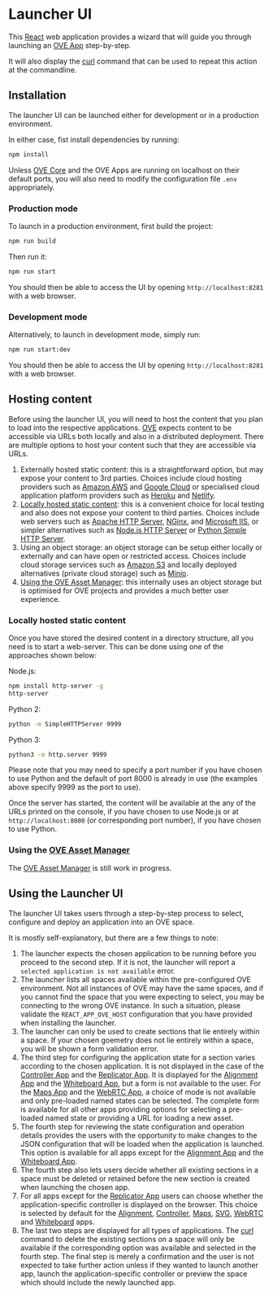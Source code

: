 # Launcher UI

This [React](https://reactjs.org/) web application provides a wizard that will guide you through launching an [OVE App](https://ove.readthedocs.io/en/stable/ove-apps/README.html) step-by-step.

It will also display the [curl](https://curl.haxx.se/docs/manpage.html) command that can be used to repeat this action at the commandline.

## Installation

The launcher UI can be launched either for development or in a production environment. 

In either case, fist install dependencies by running:

```sh
npm install
```

Unless [OVE Core](https://github.com/ove/ove) and the OVE Apps are running on localhost on their default ports, you will also need to modify the configuration file `.env` appropriately.

### Production mode

To launch in a production environment, first build the project:

```sh
npm run build
```

Then run it:

```sh
npm run start
```

You should then be able to access the UI by opening `http://localhost:8281` with a web browser.


### Development mode

Alternatively, to launch in development mode, simply run:

```sh
npm run start:dev
```

You should then be able to access the UI by opening `http://localhost:8281` with a web browser.


## Hosting content

Before using the launcher UI, you will need to host the content that you plan to load into the respective applications. [OVE](https://github.com/ove/ove) expects content to be accessible via URLs both locally and also in a distributed deployment. There are multiple options to host your content such that they are accessible via URLs.

1. Externally hosted static content: this is a straightforward option, but may expose your content to 3rd parties. Choices include cloud hosting providers such as [Amazon AWS](https://aws.amazon.com/getting-started/projects/host-static-website/) and [Google Cloud](https://cloud.google.com/storage/docs/hosting-static-website) or specialised cloud application platform providers such as [Heroku](https://www.heroku.com/) and [Netlify](https://www.netlify.com/).
2. [Locally hosted static content](#locally-hosted-static-content): this is a convenient choice for local testing and also does not expose your content to third parties. Choices include web servers such as [Apache HTTP Server](https://httpd.apache.org/), [NGinx](https://www.nginx.com/), and [Microsoft IIS](https://www.iis.net/), or simpler alternatives such as [Node.js HTTP Server](https://www.npmjs.com/package/http-server) or [Python Simple HTTP Server](https://docs.python.org/2/library/simplehttpserver.html).
3. Using an object storage: an object storage can be setup either locally or externally and can have open or restricted access. Choices include cloud storage services such as [Amazon S3](https://aws.amazon.com/what-is-cloud-object-storage/) and locally deployed alternatives (private cloud storage) such as [Minio](https://www.minio.io/).
4. [Using the OVE Asset Manager](#using-the-ove-asset-manager): this internally uses an object storage but is optimised for OVE projects and provides a much better user experience.

### Locally hosted static content

Once you have stored the desired content in a directory structure, all you need is to start a web-server. This can be done using one of the approaches shown below:

Node.js:

```sh
npm install http-server -g
http-server
```

Python 2:

```sh
python -m SimpleHTTPServer 9999
```

Python 3:

```sh
python3 -m http.server 9999
```

Please note that you may need to specify a port number if you have chosen to use Python and the default of port 8000 is already in use (the examples above specify 9999 as the port to use).

Once the server has started, the content will be available at the any of the URLs printed on the console, if you have chosen to use Node.js or at `http://localhost:8000` (or corresponding port number), if you have chosen to use Python.

### Using the [OVE Asset Manager](https://github.com/ove/ove-asset-manager)

The [OVE Asset Manager](https://github.com/ove/ove-asset-manager) is still work in progress.

## Using the Launcher UI

The launcher UI takes users through a step-by-step process to select, configure and deploy an application into an OVE space.

It is mostly self-explanatory, but there are a few things to note:

1. The launcher expects the chosen application to be running before you proceed to the second step. If it is not, the launcher will report a `selected application is not available` error.
2. The launcher lists all spaces available within the pre-configured OVE environment. Not all instances of OVE may have the same spaces, and if you cannot find the space that you were expecting to select, you may be connecting to the wrong OVE instance. In such a situation, please validate the `REACT_APP_OVE_HOST` configuration that you have provided when installing the launcher.
3. The launcher can only be used to create sections that lie entirely within a space. If your chosen goemetry does not lie entirely within a space, you will be shown a form validation error.
4. The third step for configuring the application state for a section varies according to the chosen application. It is not displayed in the case of the [Controller App](https://ove.readthedocs.io/en/stable/ove-apps/packages/ove-app-controller/README.html) and the [Replicator App](https://ove.readthedocs.io/en/stable/ove-apps/packages/ove-app-replicator/README.html). It is displayed for the [Alignment App](https://ove.readthedocs.io/en/stable/ove-apps/packages/ove-app-alignment/README.html) and the [Whiteboard App](https://ove.readthedocs.io/en/stable/ove-apps/packages/ove-app-whiteboard/README.html), but a form is not available to the user. For the [Maps App](https://ove.readthedocs.io/en/stable/ove-apps/packages/ove-app-maps/README.html) and the [WebRTC App](https://ove.readthedocs.io/en/stable/ove-apps/packages/ove-app-webrtc/README.html), a choice of mode is not available and only pre-loaded named states can be selected. The complete form is available for all other apps providing options for selecting a pre-loaded named state or providing a URL for loading a new asset.
5. The fourth step for reviewing the state configuration and operation details provides the users with the opportunity to make changes to the JSON configuration that will be loaded when the application is launched. This option is available for all apps except for the [Alignment App](https://ove.readthedocs.io/en/stable/ove-apps/packages/ove-app-alignment/README.html) and the [Whiteboard App](https://ove.readthedocs.io/en/stable/ove-apps/packages/ove-app-whiteboard/README.html).
6. The fourth step also lets users decide whether all existing sections in a space must be deleted or retained before the new section is created when launching the chosen app.
7. For all apps except for the [Replicator App](https://ove.readthedocs.io/en/stable/ove-apps/packages/ove-app-replicator/README.html) users can choose whether the application-specific controller is displayed on the browser. This choice is selected by default for the [Alignment](https://ove.readthedocs.io/en/stable/ove-apps/packages/ove-app-alignment/README.html), [Controller](https://ove.readthedocs.io/en/stable/ove-apps/packages/ove-app-controller/README.html), [Maps](https://ove.readthedocs.io/en/stable/ove-apps/packages/ove-app-maps/README.html), [SVG](https://ove.readthedocs.io/en/stable/ove-apps/packages/ove-app-svg/README.html), [WebRTC](https://ove.readthedocs.io/en/stable/ove-apps/packages/ove-app-webrtc/README.html) and [Whiteboard](https://ove.readthedocs.io/en/stable/ove-apps/packages/ove-app-whiteboard/README.html) apps.
8. The last two steps are displayed for all types of applications. The [curl](https://curl.haxx.se/docs/manpage.html) command to delete the existing sections on a space will only be available if the corresponding option was available and selected in the fourth step. The final step is merely a confirmation and the user is not expected to take further action unless if they wanted to launch another app, launch the application-specific controller or preview the space which should include the newly launched app.
